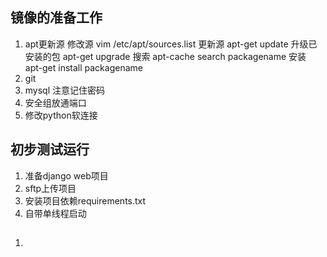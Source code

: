 ## 镜像的准备工作
1. apt更新源
修改源 vim /etc/apt/sources.list
更新源 apt-get update
升级已安装的包 apt-get upgrade
搜索 apt-cache search packagename
安装 apt-get install packagename
2. git
3. mysql  注意记住密码
4. 安全组放通端口
5. 修改python软连接


## 初步测试运行
1. 准备django web项目
2. sftp上传项目
3. 安装项目依赖requirements.txt
4. 自带单线程启动


##
1.
